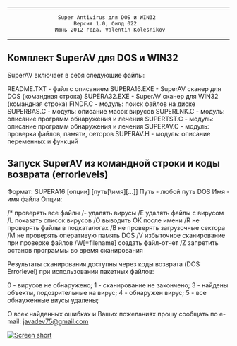 *************************************************************************
                    Super Antivirus для DOS и WIN32
                         Версия 1.0, билд 022
                   Июнь 2012 года. Valentin Kolesnikov
*************************************************************************

Комплект SuperAV для DOS и WIN32
--------------------------------
SuperAV включает в себя следующие файлы:

 README.TXT    - файл c описанием
 SUPERA16.EXE  - SuperAV сканер для DOS (командная строка)
 SUPERA32.EXE  - SuperAV сканер для WIN32 (командная строка)
 FINDF.C       - модуль: поиск файлов на диске
 SUPERBAS.C    - модуль: описание масок вирусов
 SUPERLNK.C    - модуль: описание программ обнаружения и лечения
 SUPERTST.C    - модуль: описание программ обнаружения и лечения
 SUPERAV.C     - модуль: проверка файлов, памяти, сеторов
 SUPERAV.H     - модуль: описание переменных и функций

Запуск SuperAV из командной строки и коды возврата (errorlevels)
----------------------------------------------------------------

Формат:  SUPERA16 [опции] [путь[\имя][...]]
     Путь - любой путь DOS
     Имя - имя файла 
Опции:

 /*  проверять все файлы
 /-  удалять вирусы
 /E  удалять файлы с вирусом
 /L  показать список вирусов
 /O  выводить OK после имени
 /R  не проверять файлы в подкаталогах
 /B  не проверять загрузочные сектора
 /M  не проверять оперативую память DOS
 /V  избыточное сканирование при проверке файлов
 /W[=filename] создать файл-отчет
 /Z  запретить останов программы во время сканирования

Результаты сканирования доступны через коды возврата (DOS Errorlevel) при
использовании пакетных файлов:

  0 - вирусов не обнаружено;
  1 - сканирование не закончено;
  3 - найдены объекты, подозрительные на вирус;
  4 - обнаружен вирус;
  5 - все обнауженные виусы удалены;

О всех найденных ошибках и Ваших пожеланиях прошу сообщать по e-mail:
javadev75@gmail.com

[![Screen short](https://raw.github.com/javadev/superav/master/superav.png)](https://github.com/javadev/superav)
